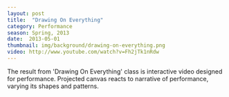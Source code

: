 ```yaml
---
layout: post
title:  "Drawing On Everything"
category: Performance
season: Spring, 2013
date:  2013-05-01
thumbnail: img/background/drawing-on-everything.png
video: http://www.youtube.com/watch?v=Fh2jTk1nRdw
---           
```


 The result from 'Drawing On Everything' class is interactive video designed for performance. Projected canvas reacts to narrative of performance, varying its shapes and patterns.